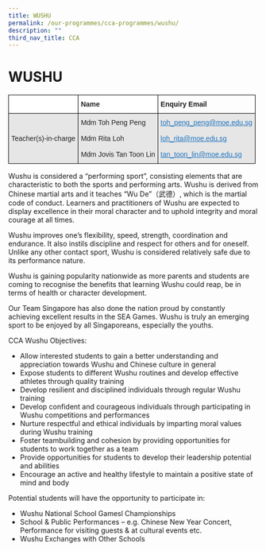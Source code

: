 ```yaml
---
title: WUSHU
permalink: /our-programmes/cca-programmes/wushu/
description: ""
third_nav_title: CCA
---
```

# **WUSHU**



<table style="border-collapse:collapse;border-spacing:0" class="tg"><thead><tr><th style="background-color:#FFF;border-color:#000000;border-style:solid;border-width:1px;color:#222;font-family:Arial, sans-serif;font-size:14px;font-weight:bold;overflow:hidden;padding:10px 5px;text-align:left;vertical-align:top;word-break:normal"></th><th style="background-color:#FFF;border-color:#000000;border-style:solid;border-width:1px;color:#222;font-family:Arial, sans-serif;font-size:14px;font-weight:bold;overflow:hidden;padding:10px 5px;text-align:left;vertical-align:top;word-break:normal">Name</th><th style="border-color:#000000;border-style:solid;border-width:1px;font-family:Arial, sans-serif;font-size:14px;font-weight:bold;overflow:hidden;padding:10px 5px;text-align:left;vertical-align:top;word-break:normal">Enquiry Email</th></tr></thead><tbody><tr><td style="background-color:#E6E6E6;border-color:#000000;border-style:solid;border-width:1px;color:#222;font-family:Arial, sans-serif;font-size:14px;overflow:hidden;padding:10px 5px;text-align:left;vertical-align:middle;word-break:normal">Teacher(s)-in-charge</td><td style="background-color:#E6E6E6;border-color:#000000;border-style:solid;border-width:1px;color:#222;font-family:Arial, sans-serif;font-size:14px;overflow:hidden;padding:10px 5px;text-align:left;vertical-align:middle;word-break:normal">Mdm Toh Peng Peng<br><br>Mdm Rita Loh<br><br>Mdm Jovis Tan Toon Lin</td><td style="background-color:#E6E6E6;border-color:#000000;border-style:solid;border-width:1px;color:#1E73BE;font-family:Arial, sans-serif;font-size:14px;overflow:hidden;padding:10px 5px;text-align:left;text-decoration:underline;vertical-align:top;word-break:normal"><a href="mailto:toh_peng_peng@moe.edu.sg" target="_blank" rel="noopener noreferrer"><span style="text-decoration:underline;color:#1E73BE;background-color:transparent">toh_peng_peng@moe.edu.sg</span></a><br><br><a href="mailto:loh_rita@moe.edu.sg" target="_blank" rel="noopener noreferrer"><span style="text-decoration:underline;color:#1E73BE;background-color:transparent">loh_rita@moe.edu.sg</span></a><br><br><a href="mailto:tan_toon_lin@moe.edu.sg" target="_blank" rel="noopener noreferrer"><span style="text-decoration:underline;color:#1E73BE;background-color:transparent">tan_toon_lin@moe.edu.sg</span></a></td></tr></tbody></table>





Wushu is considered a “performing sport”, consisting elements that are characteristic to both the sports and performing arts. Wushu is derived from Chinese martial arts and it teaches “Wu De”（武德）, which is the martial code of conduct. Learners and practitioners of Wushu are expected to display excellence in their moral character and to uphold integrity and moral courage at all times.

Wushu improves one’s flexibility, speed, strength, coordination and endurance. It also instils discipline and respect for others and for oneself. Unlike any other contact sport, Wushu is considered relatively safe due to its performance nature.

Wushu is gaining popularity nationwide as more parents and students are coming to recognise the benefits that learning Wushu could reap, be in terms of health or character development.

Our Team Singapore has also done the nation proud by constantly achieving excellent results in the SEA Games. Wushu is truly an emerging sport to be enjoyed by all Singaporeans, especially the youths.

CCA Wushu Objectives:

*   Allow interested students to gain a better understanding and appreciation towards Wushu and Chinese culture in general
*   Expose students to different Wushu routines and develop effective athletes through quality training
*   Develop resilient and disciplined individuals through regular Wushu training
*   Develop confident and courageous individuals through participating in Wushu competitions and performances
*   Nurture respectful and ethical individuals by imparting moral values during Wushu training
*   Foster teambuilding and cohesion by providing opportunities for students to work together as a team
*   Provide opportunities for students to develop their leadership potential and abilities
*   Encourage an active and healthy lifestyle to maintain a positive state of mind and body

Potential students will have the opportunity to participate in:

*   Wushu National School Gamesl Championships
*   School & Public Performances – e.g. Chinese New Year Concert, Performance for visiting guests & at cultural events etc.
*   Wushu Exchanges with Other Schools